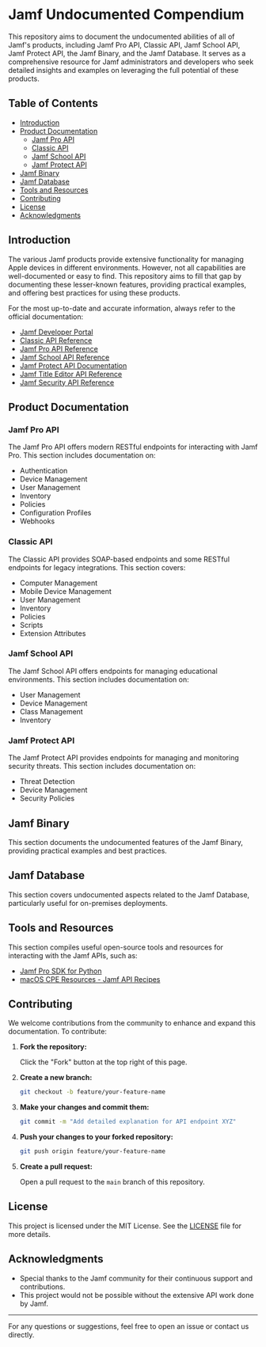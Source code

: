 # Jamf Undocumented Compendium

This repository aims to document the undocumented abilities of all of Jamf's products, including Jamf Pro API, Classic API, Jamf School API, Jamf Protect API, the Jamf Binary, and the Jamf Database. It serves as a comprehensive resource for Jamf administrators and developers who seek detailed insights and examples on leveraging the full potential of these products.

## Table of Contents

- [Introduction](#introduction)
- [Product Documentation](#product-documentation)
  - [Jamf Pro API](#jamf-pro-api)
  - [Classic API](#classic-api)
  - [Jamf School API](#jamf-school-api)
  - [Jamf Protect API](#jamf-protect-api)
- [Jamf Binary](#jamf-binary)
- [Jamf Database](#jamf-database)
- [Tools and Resources](#tools-and-resources)
- [Contributing](#contributing)
- [License](#license)
- [Acknowledgments](#acknowledgments)

## Introduction

The various Jamf products provide extensive functionality for managing Apple devices in different environments. However, not all capabilities are well-documented or easy to find. This repository aims to fill that gap by documenting these lesser-known features, providing practical examples, and offering best practices for using these products.

For the most up-to-date and accurate information, always refer to the official documentation:

- [Jamf Developer Portal](https://developer.jamf.com/jamf-pro)
- [Classic API Reference](https://developer.jamf.com/jamf-pro/reference/classic-api)
- [Jamf Pro API Reference](https://developer.jamf.com/jamf-pro/reference/jamf-pro-api)
- [Jamf School API Reference](https://school.jamfcloud.com/api/docs/)
- [Jamf Protect API Documentation](https://learn.jamf.com/en-US/bundle/jamf-protect-documentation/page/Jamf_Protect_API.html)
- [Jamf Title Editor API Reference](https://developer.jamf.com/title-editor/reference/gettokenclaims-1)
- [Jamf Security API Reference](https://developer.jamf.com/jamf-security/reference/login)

## Product Documentation

### Jamf Pro API

The Jamf Pro API offers modern RESTful endpoints for interacting with Jamf Pro. This section includes documentation on:

- Authentication
- Device Management
- User Management
- Inventory
- Policies
- Configuration Profiles
- Webhooks

### Classic API

The Classic API provides SOAP-based endpoints and some RESTful endpoints for legacy integrations. This section covers:

- Computer Management
- Mobile Device Management
- User Management
- Inventory
- Policies
- Scripts
- Extension Attributes

### Jamf School API

The Jamf School API offers endpoints for managing educational environments. This section includes documentation on:

- User Management
- Device Management
- Class Management
- Inventory

### Jamf Protect API

The Jamf Protect API provides endpoints for managing and monitoring security threats. This section includes documentation on:

- Threat Detection
- Device Management
- Security Policies

## Jamf Binary

This section documents the undocumented features of the Jamf Binary, providing practical examples and best practices.

## Jamf Database

This section covers undocumented aspects related to the Jamf Database, particularly useful for on-premises deployments.

## Tools and Resources

This section compiles useful open-source tools and resources for interacting with the Jamf APIs, such as:

- [Jamf Pro SDK for Python](https://github.com/macadmins/jamf-pro-sdk-python)
- [macOS CPE Resources - Jamf API Recipes](https://github.com/jp-cpe/macOS-cpe-resources/tree/main/jamf%20api%20recipes)

## Contributing

We welcome contributions from the community to enhance and expand this documentation. To contribute:

1. **Fork the repository:**

    Click the "Fork" button at the top right of this page.

2. **Create a new branch:**

    ```sh
    git checkout -b feature/your-feature-name
    ```

3. **Make your changes and commit them:**

    ```sh
    git commit -m "Add detailed explanation for API endpoint XYZ"
    ```

4. **Push your changes to your forked repository:**

    ```sh
    git push origin feature/your-feature-name
    ```

5. **Create a pull request:**

    Open a pull request to the `main` branch of this repository.

## License

This project is licensed under the MIT License. See the [LICENSE](LICENSE) file for more details.

## Acknowledgments

- Special thanks to the Jamf community for their continuous support and contributions.
- This project would not be possible without the extensive API work done by Jamf.

---

For any questions or suggestions, feel free to open an issue or contact us directly.
